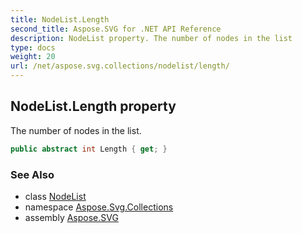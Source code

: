 ```yaml
---
title: NodeList.Length
second_title: Aspose.SVG for .NET API Reference
description: NodeList property. The number of nodes in the list
type: docs
weight: 20
url: /net/aspose.svg.collections/nodelist/length/
---
```

## NodeList.Length property

The number of nodes in the list.

```csharp
public abstract int Length { get; }
```

### See Also

* class [NodeList](../)
* namespace [Aspose.Svg.Collections](../../nodelist/)
* assembly [Aspose.SVG](../../../)
